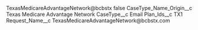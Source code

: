 <?xml version="1.0" encoding="UTF-8"?>
<CustomMetadata xmlns="http://soap.sforce.com/2006/04/metadata" xmlns:xsi="http://www.w3.org/2001/XMLSchema-instance" xmlns:xsd="http://www.w3.org/2001/XMLSchema">
    <label>TexasMedicareAdvantageNetwork@bcbstx</label>
    <protected>false</protected>
    <values>
        <field>CaseType_Name_Origin__c</field>
        <value xsi:type="xsd:string">Texas Medicare Advantage Network</value>
    </values>
    <values>
        <field>CaseType__c</field>
        <value xsi:type="xsd:string">Email</value>
    </values>
    <values>
        <field>Plan_Ids__c</field>
        <value xsi:type="xsd:string">TX1</value>
    </values>
    <values>
        <field>Request_Name__c</field>
        <value xsi:type="xsd:string">TexasMedicareAdvantageNetwork@bcbstx.com</value>
    </values>
</CustomMetadata>
